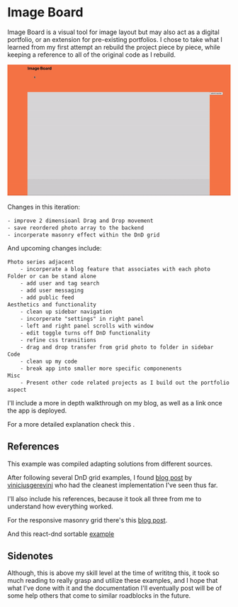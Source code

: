 # Image Board

Image Board is a visual tool for image layout but may also act as a digital portfolio, or an extension for pre-existing portfolios. I chose to take what I learned from my first attempt an rebuild the project piece by piece, while keeping a reference to all of the original code as I rebuild. 

![](demo.gif)

Changes in this iteration:

    - improve 2 dimensioanl Drag and Drop movement
    - save reordered photo array to the backend
    - incorperate masonry effect within the DnD grid

And upcoming changes include: 

    Photo series adjacent 
        - incorperate a blog feature that associates with each photo Folder or can be stand alone
        - add user and tag search
        - add user messaging
        - add public feed
    Aesthetics and functionality
        - clean up sidebar navigation
        - incorperate "settings" in right panel
        - left and right panel scrolls with window
        - edit toggle turns off DnD functionality
        - refine css transitions
        - drag and drop transfer from grid photo to folder in sidebar 
    Code
        - clean up my code
        - break app into smaller more specific componenents
    Misc
        - Present other code related projects as I build out the portfolio aspect

I'll include a more in depth walkthrough on my blog, as well as a link once the app is deployed.

For a more detailed explanation check this .

## References

This example was compiled adapting solutions from different sources.

After following several DnD grid examples, I found [blog post](https://thisisvini.com/responsive-mosaic-with-dnd-reactjs) by [viniciusgerevini](https://github.com/viniciusgerevini/react-responsive-mosaic) who had the cleanest implementation I've seen thus far. 

I'll also include his references, because it took all three from me to understand how everything worked. 

For the responsive masonry grid there's this [blog post](https://medium.com/@andybarefoot/a-masonry-style-layout-using-css-grid-8c663d355ebb).

And this react-dnd sortable [example](https://react-dnd.github.io/react-dnd/examples/sortable/simple) 

## Sidenotes

Although, this is above my skill level at the time of writitng this, it took so much reading to really grasp and utilize these examples, and I hope that what I've done with it and the documentation I'll eventually post will be of some help others that come to similar roadblocks in the future. 

